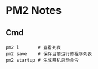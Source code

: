 PM2 Notes
=========

Cmd
---

    pm2 l       # 查看列表
    pm2 save    # 保存当前运行的程序列表
    pm2 startup # 生成开机启动命令
